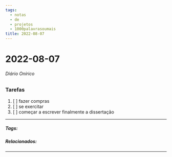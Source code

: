 ```yaml
---
tags:
  - notas
  - de
  - projetos
  - 1000palavrasoumais
title: 2022-08-07  
---
```


# 2022-08-07  

###### Diário Onírico

>

### Tarefas

1. [ ] fazer compras
2. [ ] se exercitar
3. [ ] começar a escrever finalmente a dissertação 

---

##### Tags:

##### Relacionados: 

---

> 
